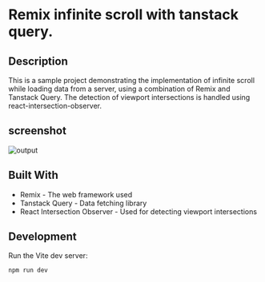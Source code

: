 # Remix infinite scroll with tanstack query.

## Description

This is a sample project demonstrating the implementation of infinite scroll while loading data from a server, using a combination of Remix and Tanstack Query.
The detection of viewport intersections is handled using react-intersection-observer.

## screenshot

![output](https://github.com/waka-apps/remix-infintie-scroll-with-tanstack-query/assets/72807028/ee7084a3-de1e-429c-a111-9e23f9e75a91)

## Built With

- Remix - The web framework used
- Tanstack Query - Data fetching library
- React Intersection Observer - Used for detecting viewport intersections

## Development

Run the Vite dev server:

```shellscript
npm run dev
```
